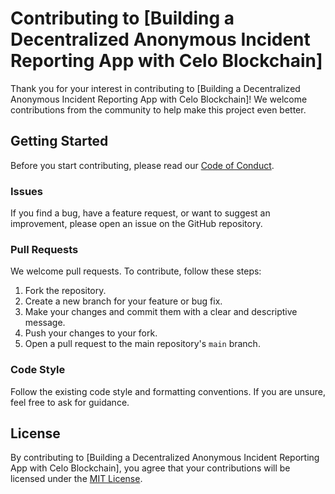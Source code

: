 # Contributing to [Building a Decentralized Anonymous Incident Reporting App with Celo Blockchain]

Thank you for your interest in contributing to [Building a Decentralized Anonymous Incident Reporting App with Celo Blockchain]! We welcome contributions from the community to help make this project even better.

## Getting Started

Before you start contributing, please read our [Code of Conduct](https://github.com/wecbrams/Anonymous-Incident-Reporting-Platform/blob/master/CODE_OF_CONDUCT.md).

### Issues

If you find a bug, have a feature request, or want to suggest an improvement, please open an issue on the GitHub repository.

### Pull Requests

We welcome pull requests. To contribute, follow these steps:

1. Fork the repository.
2. Create a new branch for your feature or bug fix.
3. Make your changes and commit them with a clear and descriptive message.
4. Push your changes to your fork.
5. Open a pull request to the main repository's `main` branch.

### Code Style

Follow the existing code style and formatting conventions. If you are unsure, feel free to ask for guidance.

## License

By contributing to [Building a Decentralized Anonymous Incident Reporting App with Celo Blockchain], you agree that your contributions will be licensed under the [MIT License](https://github.com/wecbrams/Anonymous-Incident-Reporting-Platform/blob/master/LICENSE).

